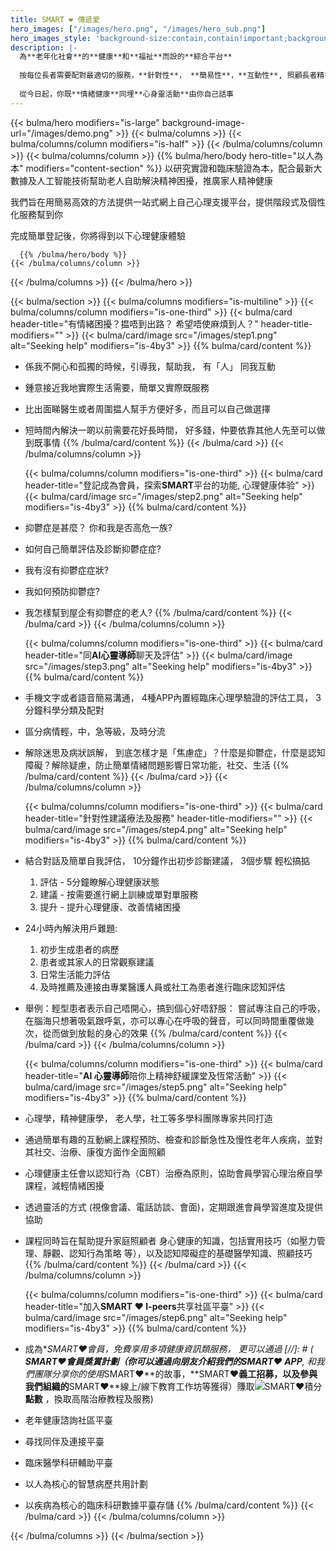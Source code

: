 ```yaml
---
title: SMART ❤ 傳遞愛
hero_images: ["/images/hero.png", "/images/hero_sub.png"]
hero_images_style: 'background-size:contain,contain!important;background-position:100% center,0% center!important;'
description: |-
  為**老年化社會**的**健康**和**福祉**而設的**綜合平台**
  
  按每位長者需要配對最適切的服務，**針對性**， **簡易性**，**互動性**, 照顧長者精神健康需要
 
  從今日起，你既**情緒健康**同埋**心身靈活動**由你自己話事
---
```


{{< bulma/hero modifiers="is-large" background-image-url="/images/demo.png" >}}
  {{< bulma/columns >}}
    {{< bulma/columns/column modifiers="is-half" >}}
    {{< /bulma/columns/column >}}
    {{< bulma/columns/column >}}
      {{% bulma/hero/body hero-title="以人為本" modifiers="content-section" %}}
以研究實證和臨床驗證為本，配合最新大數據及人工智能技術幫助老人自助解決精神困擾，推廣家人精神健康

我們旨在用簡易高效的方法提供一站式網上自己心理支援平台，提供階段式及個性化服務幫到你

完成簡單登記後，你將得到以下心理健康體驗

      {{% /bulma/hero/body %}}
    {{< /bulma/columns/column >}}
  {{< /bulma/columns >}}
{{< /bulma/hero >}}

{{< bulma/section >}}
  {{< bulma/columns modifiers="is-multiline" >}}
    {{< bulma/columns/column modifiers="is-one-third" >}}
      {{< bulma/card header-title="有情緒困擾？揾唔到出路？ 希望唔使麻煩到人？" header-title-modifiers="" >}}
        {{< bulma/card/image src="/images/step1.png" alt="Seeking help" modifiers="is-4by3" >}}
        {{% bulma/card/content %}}
  * 係我不開心和孤獨的時候，引導我，幫助我， 有「人」 同我互動
  * 鍾意接近我地實際生活需要，簡單又實際既服務
  * 比出面睇醫生或者周圍揾人幫手方便好多，而且可以自己做選擇
  * 短時間內解決一啲以前需要花好長時間， 好多錢，仲要依靠其他人先至可以做到既事情
        {{% /bulma/card/content %}}
      {{< /bulma/card >}}
    {{< /bulma/columns/column >}}

    {{< bulma/columns/column modifiers="is-one-third" >}}
      {{< bulma/card header-title="登記成為會員，探索**SMART**平台的功能, 心理健康体验" >}}
        {{< bulma/card/image src="/images/step2.png" alt="Seeking help" modifiers="is-4by3" >}}
        {{% bulma/card/content %}}
  * 抑鬱症是甚麼？ 你和我是否⾼危⼀族?
  * 如何自己簡單評估及診斷抑鬱症症?
  * 我有沒有抑鬱症症狀?
  * 我如何預防抑鬱症?
  * 我怎樣幫到屋企有抑鬱症的老人?
        {{% /bulma/card/content %}}
      {{< /bulma/card >}}
    {{< /bulma/columns/column >}}

    {{< bulma/columns/column modifiers="is-one-third" >}}
      {{< bulma/card header-title="同**AI心靈導師**聊天及評估" >}}
      {{< bulma/card/image src="/images/step3.png" alt="Seeking help" modifiers="is-4by3" >}}
      {{% bulma/card/content %}}
  * 手機文字或者語音簡易溝通， 4種APP內置經臨床心理學驗證的評估工具， 3分鐘科學分類及配對
  * 區分病情輕，中，急等級，及時分流
  * 解除迷思及病狀誤解， 到底怎樣才是「焦慮症」？什麼是抑鬱症，什麼是認知障礙？解除疑慮，防止簡單情緒問題影響日常功能，社交、生活
      {{% /bulma/card/content %}}
      {{< /bulma/card >}}
    {{< /bulma/columns/column >}}

    {{< bulma/columns/column modifiers="is-one-third" >}}
      {{< bulma/card header-title="針對性建議療法及服務" header-title-modifiers="" >}}
        {{< bulma/card/image src="/images/step4.png" alt="Seeking help" modifiers="is-4by3" >}}
        {{% bulma/card/content %}}
  * 結合對話及簡單自我評估， 10分鐘作出初步診斷建議， 3個步驟 輕松搞掂
    1. 評估 - 5分鐘瞭解心理健康狀態
    2. 建議 - 按需要進行網上訓練或單對單服務
    3. 提升 - 提升心理健康、改善情緒困擾

  * 24小時內解決用戶難題: 
    1. 初步生成患者的病歷
    2. 患者或其家⼈的⽇常觀察建議
    3. ⽇常⽣活能⼒評估
    4. 及時推薦及連接由專業醫護⼈員或社⼯為患者進⾏臨床認知評估

  * 舉例：輕型患者表示自己唔開心，搞到個心好唔舒服： 嘗試專注自己的呼吸，在腦海只想著吸氣跟呼氣，亦可以專心在呼吸的聲音，可以同時間重覆做幾次，從而做到放鬆的身心的效果
        {{% /bulma/card/content %}}
      {{< /bulma/card >}}
    {{< /bulma/columns/column >}}

    {{< bulma/columns/column modifiers="is-one-third" >}}
      {{< bulma/card header-title="**AI 心靈導師**陪你上精神舒緩課堂及恆常活動" >}}
        {{< bulma/card/image src="/images/step5.png" alt="Seeking help" modifiers="is-4by3" >}}
        {{% bulma/card/content %}}
  * 心理學，精神健康學， 老人學，社工等多學科團隊專家共同打造
  * 通過簡單有趣的互動網上課程預防、檢查和診斷急性及慢性老年人疾病，並對其社交、治療、康復方面作全面照顧
  * 心理健康主任會以認知行為（CBT）治療為原則，協助會員學習心理治療自學課程，減輕情緒困擾
  * 透過靈活的方式 (視像會議、電話訪談、會面)，定期跟進會員學習進度及提供協助
  * 課程同時旨在幫助提升家庭照顧者 身心健康的知識，包括實用技巧（如壓力管理、靜觀、認知行為策略 等），以及認知障礙症的基礎醫學知識、照顧技巧
        {{% /bulma/card/content %}}
      {{< /bulma/card >}}
    {{< /bulma/columns/column >}}

    {{< bulma/columns/column modifiers="is-one-third" >}}
      {{< bulma/card header-title="加入**SMART ❤ I-peers**共享社區平臺" >}}
        {{< bulma/card/image src="/images/step6.png" alt="Seeking help" modifiers="is-4by3" >}}
        {{% bulma/card/content %}}
  * 成為**SMART❤**會員，免費享用多項健康資訊類服務， 更可以通過
  [//]: # (* **SMART❤**會員獎賞計劃（你可以通過向朋友介紹我們的**SMART❤ APP**, 和我們團隊分享你的使用**SMART❤**的故事，**SMART❤**義工招募，以及參與我們組織的**SMART❤**線上/線下教育工作坊等獲得）賺取![SMART❤積分](/images/smart_token.png "SMART❤點數")**點數** ，換取高階治療教程及服務)
  * 老年健康諮詢社區平臺
  * 尋找同伴及連接平臺
  * 臨床醫學科研輔助平臺
  * 以人為核心的智慧病歷共用計劃
  * 以疾病為核心的臨床科研數據平臺存儲
        {{% /bulma/card/content %}}
      {{< /bulma/card >}}
    {{< /bulma/columns/column >}}

  {{< /bulma/columns >}}
{{< /bulma/section >}}